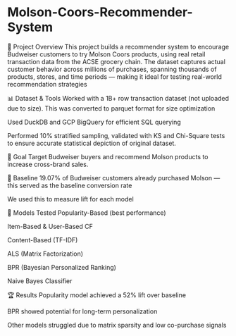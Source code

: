 # Molson-Coors-Recommender-System

🧠 Project Overview
This project builds a recommender system to encourage Budweiser customers to try Molson Coors products, using real retail transaction data from the ACSE grocery chain. The dataset captures actual customer behavior across millions of purchases, spanning thousands of products, stores, and time periods — making it ideal for testing real-world recommendation strategies

📊 Dataset & Tools
Worked with a 1B+ row transaction dataset (not uploaded due to size). This was converted to parquet format for size optimization

Used DuckDB and GCP BigQuery for efficient SQL querying

Performed 10% stratified sampling, validated with KS and Chi-Square tests to ensure accurate statistical depiction of original dataset.

🎯 Goal
Target Budweiser buyers and recommend Molson products to increase cross-brand sales.

🧪 Baseline
19.07% of Budweiser customers already purchased Molson — this served as the baseline conversion rate

We used this to measure lift for each model

🤖 Models Tested
Popularity-Based (best performance)

Item-Based & User-Based CF

Content-Based (TF-IDF)

ALS (Matrix Factorization)

BPR (Bayesian Personalized Ranking)

Naive Bayes Classifier

🏆 Results
Popularity model achieved a 52% lift over baseline

BPR showed potential for long-term personalization

Other models struggled due to matrix sparsity and low co-purchase signals

